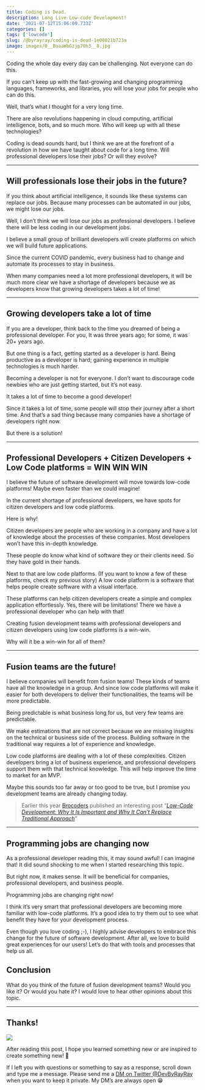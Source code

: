 ```yaml
---
title: Coding is Dead.
description: Long Live Low-code Development!
date: '2021-07-12T15:06:09.733Z'
categories: []
tags: ['lowcode']
slug: /@byrayray/coding-is-dead-1e08021b723a
image: images/0__BuaaWbGzjp70h3__8.jpg
---
```


Coding the whole day every day can be challenging. Not everyone can do this.

If you can’t keep up with the fast-growing and changing programming languages, frameworks, and libraries, you will lose your jobs for people who can do this.

Well, that’s what I thought for a very long time.

There are also revolutions happening in cloud computing, artificial intelligence, bots, and so much more. Who will keep up with all these technologies?

Coding is dead sounds hard, but I think we are at the forefront of a revolution in how we have taught about code for a long time. Will professional developers lose their jobs? Or will they evolve?

---
## Will professionals lose their jobs in the future?

If you think about artificial intelligence, it sounds like these systems can replace our jobs. Because many processes can be automated in our jobs, we might lose our jobs.

Well, I don’t think we will lose our jobs as professional developers. I believe there will be less coding in our development jobs.

I believe a small group of brilliant developers will create platforms on which we will build future applications.

Since the current COVID pandemic, every business had to change and automate its processes to stay in business.

When many companies need a lot more professional developers, it will be much more clear we have a shortage of developers because we as developers know that growing developers takes a lot of time!

---
## Growing developers take a lot of time

If you are a developer, think back to the time you dreamed of being a professional developer. For you, It was three years ago; for some, it was 20+ years ago.

But one thing is a fact, getting started as a developer is hard. Being productive as a developer is hard; gaining experience in multiple technologies is much harder.

Becoming a developer is not for everyone. I don’t want to discourage code newbies who are just getting started, but it’s not easy.

It takes a lot of time to become a good developer!

Since it takes a lot of time, some people will stop their journey after a short time. And that’s a sad thing because many companies have a shortage of developers right now.

But there is a solution!

---
## Professional Developers + Citizen Developers + Low Code platforms = WIN WIN WIN

I believe the future of software development will move towards low-code platforms! Maybe even faster than we could imagine!

In the current shortage of professional developers, we have spots for citizen developers and low code platforms.

Here is why!

Citizen developers are people who are working in a company and have a lot of knowledge about the processes of these companies. Most developers won’t have this in-depth knowledge.

These people do know what kind of software they or their clients need. So they have gold in their hands.

Next to that are low code platforms. (If you want to know a few of these platforms, check my previous story) A low code platform is a software that helps people create software with a visual interface.

These platforms can help citizen developers create a simple and complex application effortlessly. Yes, there will be limitations! There we have a professional developer who can help with that!

Creating fusion development teams with professional developers and citizen developers using low code platforms is a win-win.

Why will it be a win-win for all of them?

---
## Fusion teams are the future!

I believe companies will benefit from fusion teams! These kinds of teams have all the knowledge in a group. And since low code platforms will make it easier for both developers to deliver their functionalities, the teams will be more predictable.

Being predictable is what business long for us, but very few teams are predictable.

We make estimations that are not correct because we are missing insights on the technical or business side of the process. Building software in the traditional way requires a lot of experience and knowledge.

Low code platforms are dealing with a lot of these complexities. Citizen developers bring a lot of business experience, and professional developers support them with that technical knowledge. This will help improve the time to market for an MVP.

Maybe this sounds too far away or too good to be true, but I promise you development teams are already changing today.

> Earlier this year [Brocoders](https://medium.com/u/560d9ce5e7c7) published an interesting post “[_Low-Code Development: Why It Is Important and Why It Can’t Replace Traditional Approach_](https://medium.com/brocoders-team/low-code-development-why-it-is-important-and-why-it-cant-replace-traditional-approach-f63277f0d463)”

---
## Programming jobs are changing now

As a professional developer reading this, it may sound awful! I can imagine that! It did sound shocking to me when I started researching this topic.

But right now, it makes sense. It will be beneficial for companies, professional developers, and business people.

Programming jobs are changing right now!

I think it’s very smart that professional developers are becoming more familiar with low-code platforms. It’s a good idea to try them out to see what benefit they have for your development process.

Even though you love coding ;-), I highly advise developers to embrace this change for the future of software development. After all, we love to build great experiences for our users! Let’s do that with tools and processes that help us all.

## Conclusion

What do you think of the future of fusion development teams? Would you like it? Or would you hate it? I would love to hear other opinions about this topic.


---

## Thanks!

![](/images/0__4aTcitCaVTWHHeiO.jpg)

After reading this post, I hope you learned something new or are inspired to create something new! 🤗

If I left you with questions or something to say as a response, scroll down and type me a message. Please send me a [DM on Twitter @DevByRayRay](https://twitter.com/@devbyrayray) when you want to keep it private. My DM’s are always open 😁
